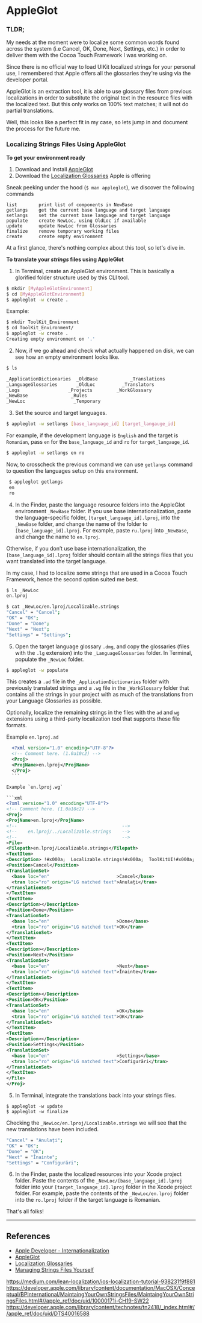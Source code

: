 # AppleGlot

### TLDR;

My needs at the moment were to localize some common words found across the system
(i.e Cancel, OK, Done, Next, Settings, etc.) in order to deliver them with
the Cocoa Touch Framework I was working on.

Since there is no official way to load UIKit localized strings for your personal use,
I remembered that Apple offers all the glossaries they're using via the developer portal.

AppleGlot is an extraction tool, it is able to use glossary files
from previous localizations in order to substitute the original text in the resource files
with the localized text. But this only works on 100% text matches; it will not do partial translations.

Well, this looks like a perfect fit in my case, so lets jump in and document the process for the future me.


### Localizing Strings Files Using AppleGlot


**To get your environment ready**

1. Download and Install [AppleGlot](https://developer.apple.com/services-account/download?path=/Developer_Tools/appleglot_4.0/AppleGlot_4.0_v161.6.dmg)
2. Download the [Localization Glossaries](https://developer.apple.com/download/more/?=Glossaries) Apple is offering

Sneak peeking under the hood (`$ man appleglot`), we discover the following commands

  ```
  list        print list of components in NewBase
  getlangs    get the current base language and target language
  setlangs    set the current base language and target language
  populate    create NewLoc, using OldLoc if available
  update      update NewLoc from Glossaries
  finalize    remove temporary working files
  create      create empty environment
  ```

At a first glance, there's nothing complex about this tool, so let's dive in.


**To translate your *strings* files using AppleGlot**

1. In Terminal, create an AppleGlot environment. This is basically a glorified folder structure used by this CLI tool.

  ```sh
  $ mkdir [MyAppleGlotEnvironment]
  $ cd [MyAppleGlotEnvironment]
  $ appleglot -w create .
  ```

  Example:

  ```sh
  $ mkdir ToolKit_Environment
  $ cd ToolKit_Environment/
  $ appleglot -w create .
  Creating empty environment on '.'
  ```

2. Now, if we go ahead and check what actually happened on disk, we can see how an empty environment looks like.

  ```sh
  $ ls

  _ApplicationDictionaries  _OldBase			_Translations
  _LanguageGlossaries       _OldLoc			 _Translators
  _Logs				     _Projects		   _WorkGlossary
  _NewBase			      _Rules
  _NewLoc				   _Temporary
  ```

3. Set the source and target languages.

  ```sh
  $ appleglot -w setlangs [base_language_id] [target_langauge_id]
  ```

  For example, if the development language is `English` and the target is `Romanian`, pass `en` for the `base_language_id` and `ro` for `target_langauge_id`.

  ```sh
  $ appleglot -w setlangs en ro
  ```

  Now, to crosscheck the previous command we can use `getlangs` command to question the languages setup on this environment.

  ```sh
   $ appleglot getlangs
   en
   ro
  ```


4. In the Finder, paste the language resource folders into the AppleGlot environment `_NewBase` folder.
  If you use base internationalization, paste the language-specific folder, `[target_language_id].lproj`, into the `_NewBase` folder, and change the name of the folder to `[base_language_id].lproj`. For example, paste `ru.lproj` into `_NewBase`, and change the name to `en.lproj`.

  Otherwise, if you don’t use base internationalization, the `[base_language_id].lproj` folder should contain all the strings files that you want translated into the target language.

  In my case, I had to localize some strings that are used in a Cocoa Touch Framework, hence the second option suited me best.

  ```sh
  $ ls _NewLoc
  en.lproj

  $ cat _NewLoc/en.lproj/Localizable.strings
  "Cancel" = "Cancel";
  "OK" = "OK";
  "Done" = "Done";
  "Next" = "Next";
  "Settings" = "Settings";
  ```

5. Open the target language glossary `.dmg`, and copy the glossaries (files with the `.lg` extension) into the `_LanguageGlossaries` folder.
  In Terminal, populate the `_NewLoc` folder.

  ```sh
  $ appleglot -w populate
  ```
  This creates a `.ad` file in the `_ApplicationDictionaries` folder with previously translated strings and
  a `.wg` file in the `_WorkGlossary` folder that contains all the strings in your project with as much of the translations from your Language Glossaries as possible.

  Optionally, localize the remaining strings in the files with the `ad` and `wg` extensions using a third-party localization tool that supports these file formats.

  Example `en.lproj.ad`

  ```xml
    <?xml version="1.0" encoding="UTF-8"?>
    <!-- Comment here. (1.0a10c2) -->
    <Proj>
    <ProjName>en.lproj</ProjName>
    </Proj>
    ```

  Example `en.lproj.wg`

  ```xml
  <?xml version="1.0" encoding="UTF-8"?>
  <!-- Comment here. (1.0a10c2) -->
  <Proj>
  <ProjName>en.lproj</ProjName>
  <!--                                       -->
  <!--    en.lproj/../Localizable.strings    -->
  <!--                                       -->
  <File>
  <Filepath>en.lproj/Localizable.strings</Filepath>
  <TextItem>
  <Description> !#x000a;  Localizable.strings!#x000a;  ToolKitUI!#x000a;!#x000a;  Created by Dorin Danciu on 08/03/2018.!#x000a;  Copyright © 2018 beilmo. All rights reserved.!#x000a;</Description>
  <Position>Cancel</Position>
  <TranslationSet>
  	<base loc="en"                         >Cancel</base>
  	<tran loc="ro" origin="LG matched text">Anulați</tran>
  </TranslationSet>
  </TextItem>
  <TextItem>
  <Description></Description>
  <Position>Done</Position>
  <TranslationSet>
  	<base loc="en"                         >Done</base>
  	<tran loc="ro" origin="LG matched text">OK</tran>
  </TranslationSet>
  </TextItem>
  <TextItem>
  <Description></Description>
  <Position>Next</Position>
  <TranslationSet>
  	<base loc="en"                         >Next</base>
  	<tran loc="ro" origin="LG matched text">Înainte</tran>
  </TranslationSet>
  </TextItem>
  <TextItem>
  <Description></Description>
  <Position>OK</Position>
  <TranslationSet>
  	<base loc="en"                         >OK</base>
  	<tran loc="ro" origin="LG matched text">OK</tran>
  </TranslationSet>
  </TextItem>
  <TextItem>
  <Description></Description>
  <Position>Settings</Position>
  <TranslationSet>
  	<base loc="en"                         >Settings</base>
  	<tran loc="ro" origin="LG matched text">Configurări</tran>
  </TranslationSet>
  </TextItem>
  </File>
  </Proj>
  ```

5. In Terminal, integrate the translations back into your strings files.

  ```
  $ appleglot -w update
  $ appleglot -w finalize
  ```

  Checking the `_NewLoc/en.lproj/Localizable.strings` we will see that the new translations have been included.
  ```sh
  "Cancel" = "Anulați";
  "OK" = "OK";
  "Done" = "OK";
  "Next" = "Înainte";
  "Settings" = "Configurări";
  ```

6. In the Finder, paste the localized resources into your Xcode project folder.
  Paste the contents of the `_NewLoc/[base_language_id].lproj` folder into your `[target_language_id].lproj` folder in the Xcode project folder. For example, paste the contents of the `_NewLoc/en.lproj` folder into the `ro.lproj` folder if the target language is Romanian.


That's all folks!

***

## References

- [Apple Developer - Internationalization](https://developer.apple.com/internationalization/)
- [AppleGlot](https://developer.apple.com/services-account/download?path=/Developer_Tools/appleglot_4.0/AppleGlot_4.0_v161.6.dmg)
- [Localization Glossaries](https://developer.apple.com/download/more/?=Glossaries)
- [Managing Strings Files Yourself](https://developer.apple.com/library/content/documentation/MacOSX/Conceptual/BPInternational/MaintaingYourOwnStringsFiles/MaintaingYourOwnStringsFiles.html#//apple_ref/doc/uid/10000171i-CH19-SW22)

https://medium.com/lean-localization/ios-localization-tutorial-938231f9f881
https://developer.apple.com/library/content/documentation/MacOSX/Conceptual/BPInternational/MaintaingYourOwnStringsFiles/MaintaingYourOwnStringsFiles.html#//apple_ref/doc/uid/10000171i-CH19-SW22
https://developer.apple.com/library/content/technotes/tn2418/_index.html#//apple_ref/doc/uid/DTS40016588
